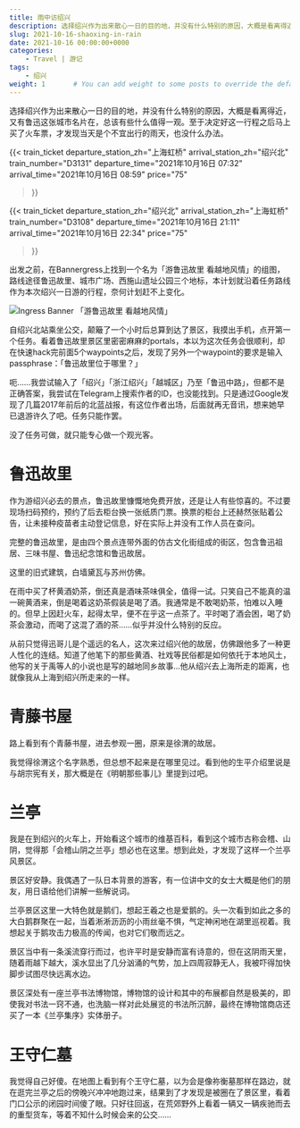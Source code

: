 ```yaml
---
title: 雨中访绍兴
description: 选择绍兴作为出来散心一日的目的地，并没有什么特别的原因，大概是看离得近，又有鲁迅这张城市名片在，总该有些什么值得一观。
slug: 2021-10-16-shaoxing-in-rain
date: 2021-10-16 00:00:00+0000
categories:
    - Travel | 游记
tags:
    - 绍兴
weight: 1       # You can add weight to some posts to override the default sorting (date descending)
---
```

选择绍兴作为出来散心一日的目的地，并没有什么特别的原因，大概是看离得近，又有鲁迅这张城市名片在，总该有些什么值得一观。至于决定好这一行程之后马上买了火车票，才发现当天是个不宜出行的雨天，也没什么办法。

{{< train_ticket 
    departure_station_zh="上海虹桥"
    arrival_station_zh="绍兴北"
    train_number="D3131"
    departure_time="2021年10月16日 07:32"
    arrival_time="2021年10月16日 08:59"
    price="75"
>}}

{{< train_ticket 
    departure_station_zh="绍兴北"
    arrival_station_zh="上海虹桥"
    train_number="D3108"
    departure_time="2021年10月16日 21:11"
    arrival_time="2021年10月16日 22:34"
    price="75"
>}}


出发之前，在Bannergress上找到一个名为「游鲁迅故里 看越地风情」的组图，路线途径鲁迅故里、城市广场、西施山遗址公园三个地标，本计划就沿着任务路线作为本次绍兴一日游的行程，奈何计划赶不上变化。

![Ingress Banner 「游鲁迅故里 看越地风情」](https://api.bannergress.com/bnrs/pictures/67cfcac7716502206da6def56eccf65e)

自绍兴北站乘坐公交，颠簸了一个小时后总算到达了景区，我摸出手机，点开第一个任务。看着鲁迅故里景区里密密麻麻的portals，本以为这次任务会很顺利，却在快速hack完前面5个waypoints之后，发现了另外一个waypoint的要求是输入passphrase：「鲁迅故里位于哪里？」

呃……我尝试输入了「绍兴」「浙江绍兴」「越城区」乃至「鲁迅中路」，但都不是正确答案，我尝试在Telegram上搜索作者的ID，也没能找到。只是通过Google发现了几篇2017年前后的北蓝战报，有这位作者出场，后面就再无音讯，想来她早已退游许久了吧。任务只能作罢。

没了任务可做，就只能专心做一个观光客。

# 鲁迅故里

作为游绍兴必去的景点，鲁迅故里慷慨地免费开放，还是让人有些惊喜的。不过要现场扫码预约，预约了后去柜台换一张纸质门票。换票的柜台上还赫然张贴着公告，让未接种疫苗者主动登记信息，好在实际上并没有工作人员在查问。

完整的鲁迅故里，是由四个景点连带外面的仿古文化街组成的街区，包含鲁迅祖居、三味书屋、鲁迅纪念馆和鲁迅故居。

这里的旧式建筑，白墙黛瓦与苏州仿佛。

在雨中买了杯黄酒奶茶，倒还真是酒味茶味俱全，值得一试。只笑自己不能真的温一碗黄酒来，倒是喝着这奶茶假装是喝了酒。我通常是不敢喝奶茶，怕难以入睡的。但早上因赶火车，起得太早，便不在乎这一点茶了。平时喝了酒会困，喝了奶茶会激动，而喝了这混了酒的茶……似乎并没什么特别的反应。

从前只觉得迅哥儿是个遥远的名人，这次来过绍兴他的故居，仿佛跟他多了一种更人性化的连结。知道了他笔下的那些黄酒、社戏等民俗都是如何依托于本地风土，他写的关于禹等人的小说也是写的越地同乡故事…他从绍兴去上海所走的距离，也就像我从上海到绍兴所走来的一样。

# 青藤书屋

路上看到有个青藤书屋，进去参观一圈，原来是徐渭的故居。

我觉得徐渭这个名字熟悉，但总想不起来是在哪里见过。看到他的生平介绍里说是与胡宗宪有关，那大概是在《明朝那些事儿》里提到过吧。

# 兰亭

我是在到绍兴的火车上，开始看这个城市的维基百科，看到这个城市古称会稽、山阴，觉得那「会稽山阴之兰亭」想必也在这里。想到此处，才发现了这样一个兰亭风景区。

景区好安静。我偶遇了一队日本背景的游客，有一位讲中文的女士大概是他们的朋友，用日语给他们讲解一些解说词。

兰亭景区这里一大特色就是鹅们，想起王羲之也是爱鹅的。头一次看到如此之多的大白鹅群聚在一起，当着淅淅沥沥的小雨丝毫不惧，气定神闲地在湖里巡视着。我想起关于鹅攻击力极高的传闻，也对它们敬而远之。

景区当中有一条溪流穿行而过，也许平时是安静而富有诗意的，但在这阴雨天里，随着雨越下越大，溪水显出了几分汹涌的气势，加上四周寂静无人，我被吓得加快脚步试图尽快远离水边。

景区深处有一座兰亭书法博物馆，博物馆的设计和其中的布展都自然是极美的，即使我对书法一窍不通，也洗脑一样对此处展览的书法所沉醉，最终在博物馆商店还买了一本《兰亭集序》实体册子。

# 王守仁墓
我觉得自己好傻。在地图上看到有个王守仁墓，以为会是像祢衡墓那样在路边，就在逛完兰亭之后的傍晚兴冲冲地跑过来，结果到了才发现是被圈在了景区里，看着门口公示的闭园时间傻了眼。只好往回返，在荒郊野外上看着一辆又一辆疾驰而去的重型货车，等着不知什么时候会来的公交……

